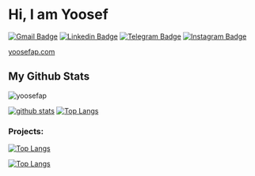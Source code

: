 # Hi, I am Yoosef

[![Gmail Badge](https://img.shields.io/badge/-yoosefalipour@gmail.com-c14438?style=flat&logo=Gmail&logoColor=white&link=mailto:yoosefalipour@gmail.com)](mailto:yoosefalipour@gmail.com)
[![Linkedin Badge](https://img.shields.io/badge/-Yoosef%20Alipour-0072b1?style=flat&logo=Linkedin&logoColor=white&link=https://linkedin.com/in/yoosefap/)](https://linkedin.com/in/yoosefap/) 
[![Telegram Badge](https://img.shields.io/badge/-Telegram:@yoosefap-blue?style=flat&logo=telegram&logoColor=white&link=https://t.me/yoosefap/)](https://t.me/yoosefap/)
[![Instagram Badge](https://img.shields.io/badge/-Instagram:@yoosefap-blue?style=flat&logo=instagram&logoColor=white&link=https://t.me/yoosefap/)](https://instagram.com/yoosefap/)

[yoosefap.com](yoosefap.com)
</p>

## My Github Stats

<p align=left> <img src=https://komarev.com/ghpvc/?username=yoosefap alt=yoosefap /> </p>

[![github stats](https://github-readme-stats.vercel.app/api?username=yoosefap&theme=radical&show_icons=true)](https://github.com/yoosefap) 
[![Top Langs](https://github-readme-stats.vercel.app/api/top-langs/?username=yoosefap&layout=compact&theme=radical)](https://github.com/yoosefap)

### Projects:

[![Top Langs](https://github-readme-stats.vercel.app/api/pin/?username=pinoox&repo=pinoox&theme=radical)](https://github.com/pinoox/pinoox)


[![Top Langs](https://github-readme-stats.vercel.app/api/pin/?username=pinoox&repo=paper&theme=radical)](https://github.com/pinoox/paper)